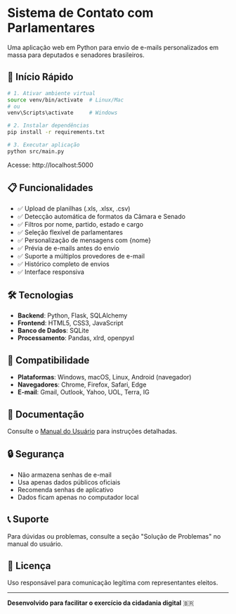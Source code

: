 # Sistema de Contato com Parlamentares

Uma aplicação web em Python para envio de e-mails personalizados em massa para deputados e senadores brasileiros.

## 🚀 Início Rápido

```bash
# 1. Ativar ambiente virtual
source venv/bin/activate  # Linux/Mac
# ou
venv\Scripts\activate     # Windows

# 2. Instalar dependências
pip install -r requirements.txt

# 3. Executar aplicação
python src/main.py
```

Acesse: http://localhost:5000

## 📋 Funcionalidades

- ✅ Upload de planilhas (.xls, .xlsx, .csv)
- ✅ Detecção automática de formatos da Câmara e Senado
- ✅ Filtros por nome, partido, estado e cargo
- ✅ Seleção flexível de parlamentares
- ✅ Personalização de mensagens com {nome}
- ✅ Prévia de e-mails antes do envio
- ✅ Suporte a múltiplos provedores de e-mail
- ✅ Histórico completo de envios
- ✅ Interface responsiva

## 🛠️ Tecnologias

- **Backend**: Python, Flask, SQLAlchemy
- **Frontend**: HTML5, CSS3, JavaScript
- **Banco de Dados**: SQLite
- **Processamento**: Pandas, xlrd, openpyxl

## 📱 Compatibilidade

- **Plataformas**: Windows, macOS, Linux, Android (navegador)
- **Navegadores**: Chrome, Firefox, Safari, Edge
- **E-mail**: Gmail, Outlook, Yahoo, UOL, Terra, IG

## 📖 Documentação

Consulte o [Manual do Usuário](MANUAL_USUARIO.md) para instruções detalhadas.

## 🔒 Segurança

- Não armazena senhas de e-mail
- Usa apenas dados públicos oficiais
- Recomenda senhas de aplicativo
- Dados ficam apenas no computador local

## 📞 Suporte

Para dúvidas ou problemas, consulte a seção "Solução de Problemas" no manual do usuário.

## 📄 Licença

Uso responsável para comunicação legítima com representantes eleitos.

---

**Desenvolvido para facilitar o exercício da cidadania digital** 🇧🇷

